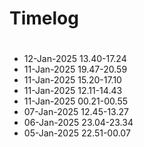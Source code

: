 # Timelog

#
- 12-Jan-2025 13.40-17.24
- 11-Jan-2025 19.47-20.59
- 11-Jan-2025 15.20-17.10
- 11-Jan-2025 12.11-14.43
- 11-Jan-2025 00.21-00.55
- 07-Jan-2025 12.45-13.27
- 06-Jan-2025 23.04-23.34
- 05-Jan-2025 22.51-00.07

